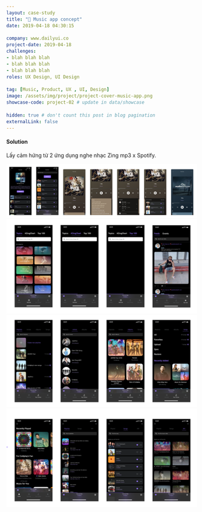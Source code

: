 ```yaml
---
layout: case-study
title: "🎵 Music app concept"
date: 2019-04-18 04:30:15

company: www.dailyui.co
project-date: 2019-04-18
challenges:
- blah blah blah
- blah blah blah
- blah blah blah
roles: UX Design, UI Design

tag: [Music, Product, UX , UI, Design]
image: /assets/img/project/project-cover-music-app.png
showcase-code: project-02 # update in data/showcase

hidden: true # don't count this post in blog pagination
externalLink: false
---
```


#### Solution
Lấy cảm hứng từ 2 ứng dụng nghe nhạc Zing mp3 x Spotify.

![Music app playlist](/assets/img/project/music-app-playlist.png)
![Music app Discover](/assets/img/project/music-app-discover.png)
![Music app library](/assets/img/project/music-app-library.png)
![Music app Home screen](/assets/img/project/music-app-home-flow.png)
